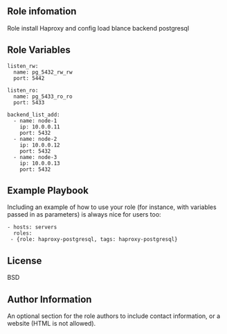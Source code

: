 
Role infomation
---------------
Role install Haproxy and config load blance backend postgresql

Role Variables
--------------

	listen_rw:
	  name: pg_5432_rw_rw
	  port: 5442

	listen_ro:
	  name: pg_5433_ro_ro
	  port: 5433

	backend_list_add:
	  - name: node-1
	    ip: 10.0.0.11
	    port: 5432
	  - name: node-2
	    ip: 10.0.0.12
	    port: 5432  
	  - name: node-3
	    ip: 10.0.0.13
	    port: 5432  

Example Playbook
----------------

Including an example of how to use your role (for instance, with variables passed in as parameters) is always nice for users too:

    - hosts: servers
      roles:
	 - {role: haproxy-postgresql, tags: haproxy-postgresql}

License
-------

BSD

Author Information
------------------

An optional section for the role authors to include contact information, or a website (HTML is not allowed).
